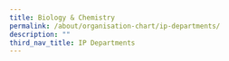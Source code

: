 ```yaml
---
title: Biology & Chemistry
permalink: /about/organisation-chart/ip-departments/
description: ""
third_nav_title: IP Departments
---
```




